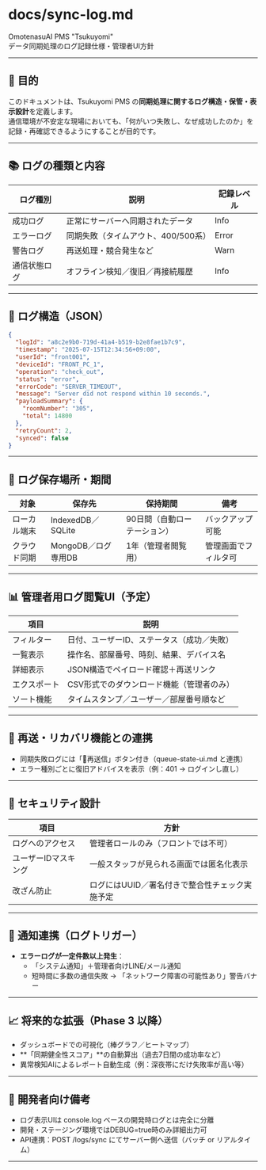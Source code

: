 # docs/sync-log.md  
OmotenasuAI PMS "Tsukuyomi"  
データ同期処理のログ記録仕様・管理者UI方針

---

## 🎯 目的

このドキュメントは、Tsukuyomi PMS の**同期処理に関するログ構造・保管・表示設計**を定義します。  
通信環境が不安定な現場においても、「何がいつ失敗し、なぜ成功したのか」を記録・再確認できるようにすることが目的です。

---

## 📚 ログの種類と内容

| ログ種別 | 説明 | 記録レベル |
|----------|------|------------|
| 成功ログ | 正常にサーバーへ同期されたデータ | Info |
| エラーログ | 同期失敗（タイムアウト、400/500系） | Error |
| 警告ログ | 再送処理・競合発生など | Warn |
| 通信状態ログ | オフライン検知／復旧／再接続履歴 | Info |

---

## 🧱 ログ構造（JSON）

```json
{
  "logId": "a8c2e9b0-719d-41a4-b519-b2e8fae1b7c9",
  "timestamp": "2025-07-15T12:34:56+09:00",
  "userId": "front001",
  "deviceId": "FRONT_PC_1",
  "operation": "check_out",
  "status": "error",
  "errorCode": "SERVER_TIMEOUT",
  "message": "Server did not respond within 10 seconds.",
  "payloadSummary": {
    "roomNumber": "305",
    "total": 14800
  },
  "retryCount": 2,
  "synced": false
}
```

---

## 📁 ログ保存場所・期間

| 対象 | 保存先 | 保持期間 | 備考 |
|------|--------|----------|------|
| ローカル端末 | IndexedDB／SQLite | 90日間（自動ローテーション） | バックアップ可能 |
| クラウド同期 | MongoDB／ログ専用DB | 1年（管理者閲覧用） | 管理画面でフィルタ可 |

---

## 📊 管理者用ログ閲覧UI（予定）

| 項目 | 説明 |
|------|------|
| フィルター | 日付、ユーザーID、ステータス（成功／失敗） |
| 一覧表示 | 操作名、部屋番号、時刻、結果、デバイス名 |
| 詳細表示 | JSON構造でペイロード確認＋再送リンク |
| エクスポート | CSV形式でのダウンロード機能（管理者のみ） |
| ソート機能 | タイムスタンプ／ユーザー／部屋番号順など |

---

## 🔁 再送・リカバリ機能との連携

- 同期失敗ログには「🔁再送信」ボタン付き（queue-state-ui.md と連携）
- エラー種別ごとに復旧アドバイスを表示（例：401 → ログインし直し）

---

## 🔐 セキュリティ設計

| 項目 | 方針 |
|------|------|
| ログへのアクセス | 管理者ロールのみ（フロントでは不可） |
| ユーザーIDマスキング | 一般スタッフが見られる画面では匿名化表示 |
| 改ざん防止 | ログにはUUID／署名付きで整合性チェック実施予定 |

---

## 🔔 通知連携（ログトリガー）

- **エラーログが一定件数以上発生**：
  - 「システム通知」＋管理者向けLINE/メール通知
  - 短時間に多数の通信失敗 → 「ネットワーク障害の可能性あり」警告バナー

---

## 📈 将来的な拡張（Phase 3 以降）

- ダッシュボードでの可視化（棒グラフ／ヒートマップ）
- **「同期健全性スコア」**の自動算出（過去7日間の成功率など）
- 異常検知AIによるレポート自動生成（例：深夜帯にだけ失敗率が高い等）

---

## 🧪 開発者向け備考

- ログ表示UIは console.log ベースの開発時ログとは完全に分離
- 開発・ステージング環境ではDEBUG=true時のみ詳細出力可
- API連携：POST /logs/sync にてサーバー側へ送信（バッチ or リアルタイム）

--- 